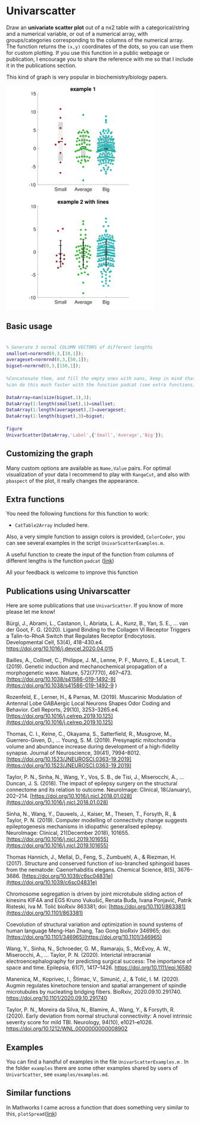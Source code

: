 # Univarscatter

Draw an **univariate scatter plot** out of a nx2 table with a
categorical/string and a numerical variable, or out of a
numerical array, with groups/categories corresponding
to the columns of the numerical array. The function returns the `(x,y)` coordinates of the dots, so you can use them for custom plotting. If you use this function in a public webpage or publication, I encourage you to share the reference with me so that I include it in the publications section.

This kind of graph is very popular in biochemistry/biology
papers.

<img src="example1.svg" width="400"/><img src="example2.svg" width="400"/>

## Basic usage
```matlab

% Generate 3 normal COLUMN VECTORS of different lengths
smallset=normrnd(0,3,[10,1]);
averageset=normrnd(0,3,[50,1]);
bigset=normrnd(0,3,[150,1]);

%Concatenate them, and fill the empty ones with nans, keep in mind that you
%can do this much faster with the function padcat (see extra functions)

DataArray=nan(size(bigset,1),3);
DataArray(1:length(smallset),1)=smallset;
DataArray(1:length(averageset),2)=averageset;
DataArray(1:length(bigset),3)=bigset;

figure
UnivarScatter(DataArray,'Label',{'Small','Average','Big'});
```

## Customizing the graph

Many custom options are available as `Name,Value`
pairs.
For optimal visualization of your data I
recommend to play with `RangeCut`, and also with `pbaspect` of the plot, it
really changes the appearance.

## Extra functions
You need the following functions for this function to work:

* `CatTable2Array` included here.

Also, a very simple function to assign colors is
provided, `ColorCoder`, you can see several examples in the
script `UnivarScatterExamples.m`.

A useful function to create the input of the function from columns of different lengths is the function `padcat` ([link](https://fr.mathworks.com/matlabcentral/fileexchange/22909-padcat))

All your feedback is welcome to improve this function

## Publications using Univarscatter

Here are some publications that use `UnivarScatter`. If you know of more please let me know!

Bürgi, J., Abrami, L., Castanon, I., Abriata, L. A., Kunz, B., Yan, S. E., … van der Goot, F. G. (2020). Ligand Binding to the Collagen VI Receptor Triggers a Talin-to-RhoA Switch that Regulates Receptor Endocytosis. Developmental Cell, 53(4), 418-430.e4. https://doi.org/10.1016/j.devcel.2020.04.015

Bailles, A., Collinet, C., Philippe, J. M., Lenne, P. F., Munro, E., & Lecuit, T. (2019). Genetic induction and mechanochemical propagation of a morphogenetic wave. Nature, 572(7770), 467–473. [https://doi.org/10.1038/s41586-019-1492-9](https://doi.org/10.1038/s41586-019-1492-9
)

Rozenfeld, E., Lerner, H., & Parnas, M. (2019). Muscarinic Modulation of Antennal Lobe GABAergic Local Neurons Shapes Odor Coding and Behavior. Cell Reports, 29(10), 3253–3265.e4. [https://doi.org/10.1016/j.celrep.2019.10.125](https://doi.org/10.1016/j.celrep.2019.10.125)

Thomas, C. I., Keine, C., Okayama, S., Satterfield, R., Musgrove, M., Guerrero-Given, D., … Young, S. M. (2019). Presynaptic mitochondria volume and abundance increase during development of a high-fidelity synapse. Journal of Neuroscience, 39(41), 7994–8012. [https://doi.org/10.1523/JNEUROSCI.0363-19.2019](https://doi.org/10.1523/JNEUROSCI.0363-19.2019)

Taylor, P. N., Sinha, N., Wang, Y., Vos, S. B., de Tisi, J., Miserocchi, A., … Duncan, J. S. (2018). The impact of epilepsy surgery on the structural connectome and its relation to outcome. NeuroImage: Clinical, 18(January), 202–214. [https://doi.org/10.1016/j.nicl.2018.01.028](https://doi.org/10.1016/j.nicl.2018.01.028)

Sinha, N., Wang, Y., Dauwels, J., Kaiser, M., Thesen, T., Forsyth, R., & Taylor, P. N. (2019). Computer modelling of connectivity change suggests epileptogenesis mechanisms in idiopathic generalised epilepsy. NeuroImage: Clinical, 21(December 2018), 101655. [https://doi.org/10.1016/j.nicl.2019.101655](https://doi.org/10.1016/j.nicl.2019.101655)

Thomas Hannich, J., Mellal, D., Feng, S., Zumbuehl, A., & Riezman, H. (2017). Structure and conserved function of iso-branched sphingoid bases from the nematode: Caenorhabditis elegans. Chemical Science, 8(5), 3676–3686. [https://doi.org/10.1039/c6sc04831e](https://doi.org/10.1039/c6sc04831e)

Chromosome segregation is driven by joint microtubule sliding action of kinesins KIF4A and EG5
Kruno Vukušić, Renata Buđa, Ivana Ponjavić, Patrik Risteski, Iva M. Tolić
bioRxiv 863381; doi: [https://doi.org/10.1101/863381](https://doi.org/10.1101/863381)

Coevolution of structural variation and optimization in sound systems of human language
Meng-Han Zhang, Tao Gong
bioRxiv 346965; doi: [https://doi.org/10.1101/346965](https://doi.org/10.1101/346965)

Wang, Y., Sinha, N., Schroeder, G. M., Ramaraju, S., McEvoy, A. W., Miserocchi, A., … Taylor, P. N. (2020). Interictal intracranial electroencephalography for predicting surgical success: The importance of space and time. Epilepsia, 61(7), 1417–1426. https://doi.org/10.1111/epi.16580

Manenica, M., Koprivec, I., Štimac, V., Simunić, J., & Tolić, I. M. (2020). Augmin regulates kinetochore tension and spatial arrangement of spindle microtubules by nucleating bridging fibers. BioRxiv, 2020.09.10.291740. https://doi.org/10.1101/2020.09.10.291740

Taylor, P. N., Moreira da Silva, N., Blamire, A., Wang, Y., & Forsyth, R. (2020). Early deviation from normal structural connectivity: A novel intrinsic severity score for mild TBI. Neurology, 94(10), e1021–e1026. https://doi.org/10.1212/WNL.0000000000008902

## Examples

You can find a handful of examples in the file `UnivarScatterExamples.m` . In the folder `examples` there are some other examples shared by users of `UnivarScatter`, see `examples/examples.md`.


## Similar functions
In Mathworks I came across a function that does something very similar to this, `plotSpread`([link](http://www.mathworks.com/matlabcentral/fileexchange/37105-plot-spread-points--beeswarm-plot-))
